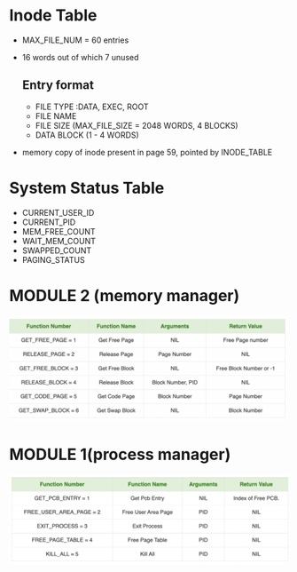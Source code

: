 # Inode Table

- MAX_FILE_NUM = 60 entries
- 16 words out of which 7 unused

  ## Entry format

  - FILE TYPE :DATA, EXEC, ROOT
  - FILE NAME
  - FILE SIZE (MAX_FILE_SIZE = 2048 WORDS, 4 BLOCKS)
  - DATA BLOCK (1 - 4 WORDS)

- memory copy of inode present in page 59, pointed by INODE_TABLE

# System Status Table

- CURRENT_USER_ID
- CURRENT_PID
- MEM_FREE_COUNT
- WAIT_MEM_COUNT
- SWAPPED_COUNT
- PAGING_STATUS

# MODULE 2 (memory manager)

![alt text](./MOD_2.png)

# MODULE 1(process manager)

![alt text](./MOD_1.png)

